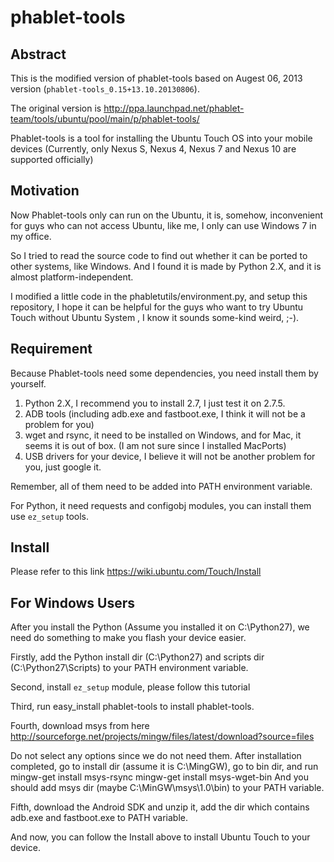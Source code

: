 phablet-tools
=============

Abstract
---------
This is the modified version of phablet-tools based on Augest 06, 2013 version (`phablet-tools_0.15+13.10.20130806`).

The original version is http://ppa.launchpad.net/phablet-team/tools/ubuntu/pool/main/p/phablet-tools/

Phablet-tools is a tool for installing the Ubuntu Touch OS into your mobile devices (Currently, only Nexus S, Nexus 4, Nexus 7 and Nexus 10 are supported officially)

Motivation
----------

Now Phablet-tools only can run on the Ubuntu, it is, somehow, inconvenient for guys who can not access Ubuntu, like me, I only can use Windows 7 in my office. 

So I tried to read the source code to find out whether it can be ported to other systems, like Windows. And I found it is made by Python 2.X, and it is almost platform-independent.

I modified a little code in the  phabletutils/environment.py, and setup this repository, I hope it can be helpful for the guys who want to try Ubuntu Touch without Ubuntu System , I know it sounds some-kind weird, ;-).

Requirement
-----------

Because Phablet-tools need some dependencies, you need install them by yourself.

1. Python 2.X, I recommend you to install 2.7, I just test it on 2.7.5.
2. ADB tools (including adb.exe and fastboot.exe, I think it will not be a problem for you)
3. wget and rsync, it need to be installed on Windows, and for Mac, it seems it is out of box. (I am not sure since I installed MacPorts)
4. USB drivers for your device, I believe it will not be another problem for you, just google it.

Remember, all of them need to be added into PATH environment variable.

For Python, it need requests and configobj modules, you can install them use `ez_setup` tools.

Install 
--------
Please refer to this link https://wiki.ubuntu.com/Touch/Install

For Windows Users
-----------------

After you install the Python (Assume you installed it on C:\Python27), we need do something to make you flash your device easier.

Firstly, add the Python install dir (C:\Python27) and scripts dir (C:\Python27\Scripts) to your PATH environment variable.

Second, install `ez_setup` module, please follow this tutorial

Third, run
    easy_install phablet-tools
to install phablet-tools.

Fourth, download msys from here http://sourceforge.net/projects/mingw/files/latest/download?source=files

Do not select any options since we do not need them. After installation completed, go to install dir (assume it is C:\MingGW), go to bin dir, and run
    mingw-get install msys-rsync
    mingw-get install msys-wget-bin
And you should add msys dir (maybe C:\MinGW\msys\1.0\bin) to your PATH variable.

Fifth, download the Android SDK and unzip it, add the dir which contains adb.exe and fastboot.exe to PATH variable.

And now, you can follow the Install above to install Ubuntu Touch to your device.
    

